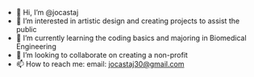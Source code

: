 - 👋 Hi, I’m @jocastaj
- 👀 I’m interested in artistic design and creating projects to assist the public 
- 🌱 I’m currently learning the coding basics and majoring in Biomedical Engineering 
- 💞️ I’m looking to collaborate on creating a non-profit
- 📫 How to reach me: email: jocastaj30@gmail.com 

<!---
jocastaj/jocastaj is a ✨ special ✨ repository because its `README.md` (this file) appears on your GitHub profile.
You can click the Preview link to take a look at your changes.
--->
